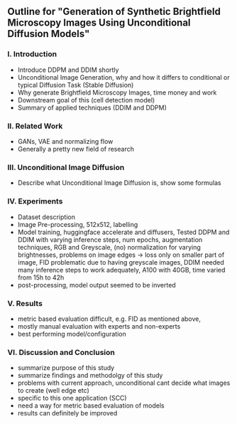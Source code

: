## Outline for "Generation of Synthetic Brightfield Microscopy Images Using Unconditional Diffusion Models"

### I. Introduction
- Introduce DDPM and DDIM shortly
- Unconditional Image Generation, why and how it differs to conditional or typical Diffusion Task (Stable Diffusion)
- Why generate Brightfield Microscopy Images, time money and work
- Downstream goal of this (cell detection model)
- Summary of applied techniques (DDIM and DDPM)
### II. Related Work
- GANs, VAE and normalizing flow
- Generally a pretty new field of research
### III. Unconditional Image Diffusion
- Describe what Unconditional Image Diffusion is, show some formulas
### IV. Experiments
- Dataset description
- Image Pre-processing, 512x512, labelling
- Model training, huggingface accelerate and diffusers, Tested DDPM and DDIM with varying inference steps, num epochs, augmentation techniques, RGB and Greyscale, (no) normalization for varying brightnesses, problems on image edges -> loss only on smaller part of image, FID problematic due to having greyscale images, DDIM needed many inference steps to work adequately, A100 with 40GB, time varied from 15h to 42h
- post-processing, model output seemed to be inverted
### V. Results
- metric based evaluation difficult, e.g. FID as mentioned above,
- mostly manual evaluation with experts and non-experts
- best performing model/configuration
### VI. Discussion and Conclusion
- summarize purpose of this study
- summarize findings and methodolgy of this study
- problems with current approach, unconditional cant decide what images to create (well edge etc)
- specific to this one application (SCC)
- need a way for metric based evaluation of models
- results can definitely be improved